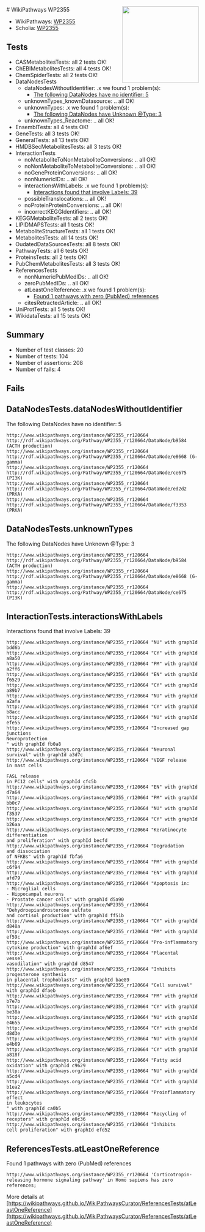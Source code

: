 <img style="float: right; width: 200px" src="https://upload.wikimedia.org/wikipedia/commons/thumb/8/83/Wplogo_with_text_500.png/640px-Wplogo_with_text_500.png" />
# WikiPathways WP2355

* WikiPathways: [WP2355](https://new.wikipathways.org/pathways/WP2355)
* Scholia: [WP2355](https://scholia.toolforge.org/wikipathways/WP2355)
## Tests
* CASMetabolitesTests: all 2 tests OK!
* ChEBIMetabolitesTests: all 4 tests OK!
* ChemSpiderTests: all 2 tests OK!
* DataNodesTests
    * dataNodesWithoutIdentifier: .x we found 1 problem(s):
        * [The following DataNodes have no identifier: 5](#d2d32fa4)
    * unknownTypes_knownDatasource: .. all OK!
    * unknownTypes: .x we found 1 problem(s):
        * [The following DataNodes have Unknown @Type: 3](#839973e1)
    * unknownTypes_Reactome: .. all OK!
* EnsemblTests: all 4 tests OK!
* GeneTests: all 3 tests OK!
* GeneralTests: all 13 tests OK!
* HMDBSecMetabolitesTests: all 3 tests OK!
* InteractionTests
    * noMetaboliteToNonMetaboliteConversions: .. all OK!
    * noNonMetaboliteToMetaboliteConversions: .. all OK!
    * noGeneProteinConversions: .. all OK!
    * nonNumericIDs: .. all OK!
    * interactionsWithLabels: .x we found 1 problem(s):
        * [Interactions found that involve Labels: 39](#fe97a8ff)
    * possibleTranslocations: .. all OK!
    * noProteinProteinConversions: .. all OK!
    * incorrectKEGGIdentifiers: .. all OK!
* KEGGMetaboliteTests: all 2 tests OK!
* LIPIDMAPSTests: all 1 tests OK!
* MetaboliteStructureTests: all 1 tests OK!
* MetabolitesTests: all 14 tests OK!
* OudatedDataSourcesTests: all 8 tests OK!
* PathwayTests: all 6 tests OK!
* ProteinsTests: all 2 tests OK!
* PubChemMetabolitesTests: all 3 tests OK!
* ReferencesTests
    * nonNumericPubMedIDs: .. all OK!
    * zeroPubMedIDs: .. all OK!
    * atLeastOneReference: .x we found 1 problem(s):
        * [Found 1 pathways with zero (PubMed) references](#d0a459f0)
    * citesRetractedArticle: .. all OK!
* UniProtTests: all 5 tests OK!
* WikidataTests: all 15 tests OK!


## Summary

* Number of test classes: 20
* Number of tests: 104
* Number of assertions: 208
* Number of fails: 4

## Fails

<a name="d2d32fa4" />

## DataNodesTests.dataNodesWithoutIdentifier

The following DataNodes have no identifier: 5
```
http://www.wikipathways.org/instance/WP2355_rr120664 http://rdf.wikipathways.org/Pathway/WP2355_rr120664/DataNode/b9584 (ACTH production)
http://www.wikipathways.org/instance/WP2355_rr120664 http://rdf.wikipathways.org/Pathway/WP2355_rr120664/DataNode/e8668 (G-gamma)
http://www.wikipathways.org/instance/WP2355_rr120664 http://rdf.wikipathways.org/Pathway/WP2355_rr120664/DataNode/ce675 (PI3K)
http://www.wikipathways.org/instance/WP2355_rr120664 http://rdf.wikipathways.org/Pathway/WP2355_rr120664/DataNode/ed2d2 (PRKA)
http://www.wikipathways.org/instance/WP2355_rr120664 http://rdf.wikipathways.org/Pathway/WP2355_rr120664/DataNode/f3353 (PRKA)
```

<a name="839973e1" />

## DataNodesTests.unknownTypes

The following DataNodes have Unknown @Type: 3
```
http://www.wikipathways.org/instance/WP2355_rr120664 http://rdf.wikipathways.org/Pathway/WP2355_rr120664/DataNode/b9584 (ACTH production)
http://www.wikipathways.org/instance/WP2355_rr120664 http://rdf.wikipathways.org/Pathway/WP2355_rr120664/DataNode/e8668 (G-gamma)
http://www.wikipathways.org/instance/WP2355_rr120664 http://rdf.wikipathways.org/Pathway/WP2355_rr120664/DataNode/ce675 (PI3K)
```

<a name="fe97a8ff" />

## InteractionTests.interactionsWithLabels

Interactions found that involve Labels: 39
```
http://www.wikipathways.org/instance/WP2355_rr120664 "NU" with graphId bdd6b
http://www.wikipathways.org/instance/WP2355_rr120664 "CY" with graphId a8a50
http://www.wikipathways.org/instance/WP2355_rr120664 "PM" with graphId a2ff6
http://www.wikipathways.org/instance/WP2355_rr120664 "EN" with graphId f6529
http://www.wikipathways.org/instance/WP2355_rr120664 "CY" with graphId a89b7
http://www.wikipathways.org/instance/WP2355_rr120664 "NU" with graphId a2afa
http://www.wikipathways.org/instance/WP2355_rr120664 "CY" with graphId b8acc
http://www.wikipathways.org/instance/WP2355_rr120664 "NU" with graphId efe55
http://www.wikipathways.org/instance/WP2355_rr120664 "Increased gap junctions
Neuroprotection
" with graphId fb0a8
http://www.wikipathways.org/instance/WP2355_rr120664 "Neuronal
survival" with graphId a3d7c
http://www.wikipathways.org/instance/WP2355_rr120664 "VEGF release
in mast cells

FASL release
in PC12 cells" with graphId cfc5b
http://www.wikipathways.org/instance/WP2355_rr120664 "EN" with graphId d7a64
http://www.wikipathways.org/instance/WP2355_rr120664 "PM" with graphId bb0c7
http://www.wikipathways.org/instance/WP2355_rr120664 "NU" with graphId f3537
http://www.wikipathways.org/instance/WP2355_rr120664 "CY" with graphId b26aa
http://www.wikipathways.org/instance/WP2355_rr120664 "Keratinocyte
differentiation
and proliferation" with graphId becfd
http://www.wikipathways.org/instance/WP2355_rr120664 "Degradation
and dissociation
of NFKBs" with graphId fbfa6
http://www.wikipathways.org/instance/WP2355_rr120664 "PM" with graphId c6f94
http://www.wikipathways.org/instance/WP2355_rr120664 "EN" with graphId afd79
http://www.wikipathways.org/instance/WP2355_rr120664 "Apoptosis in:
- Microglial cells
- Hippocampal neurons
- Prostate cancer cells" with graphId d5a90
http://www.wikipathways.org/instance/WP2355_rr120664 "Dehydroepiandrosterone sulfate 
and cortisol production" with graphId ff51b
http://www.wikipathways.org/instance/WP2355_rr120664 "CY" with graphId d848a
http://www.wikipathways.org/instance/WP2355_rr120664 "PM" with graphId ef59c
http://www.wikipathways.org/instance/WP2355_rr120664 "Pro-inflammatory
cytokine production" with graphId af6ef
http://www.wikipathways.org/instance/WP2355_rr120664 "Placental
vessel
vasodilation" with graphId d8547
http://www.wikipathways.org/instance/WP2355_rr120664 "Inhibits progesterone synthesis 
in placental trophoblasts" with graphId bae89
http://www.wikipathways.org/instance/WP2355_rr120664 "Cell survival" with graphId dfaeb
http://www.wikipathways.org/instance/WP2355_rr120664 "PM" with graphId b7e7b
http://www.wikipathways.org/instance/WP2355_rr120664 "CY" with graphId be38a
http://www.wikipathways.org/instance/WP2355_rr120664 "NU" with graphId e4655
http://www.wikipathways.org/instance/WP2355_rr120664 "CY" with graphId d8d3e
http://www.wikipathways.org/instance/WP2355_rr120664 "NU" with graphId e4b69
http://www.wikipathways.org/instance/WP2355_rr120664 "CY" with graphId a818f
http://www.wikipathways.org/instance/WP2355_rr120664 "Fatty acid
oxidation" with graphId c9629
http://www.wikipathways.org/instance/WP2355_rr120664 "NU" with graphId a5cd4
http://www.wikipathways.org/instance/WP2355_rr120664 "CY" with graphId b1ea2
http://www.wikipathways.org/instance/WP2355_rr120664 "Proinflammatory effect 
in leukocytes
" with graphId ca0b5
http://www.wikipathways.org/instance/WP2355_rr120664 "Recycling of receptors" with graphId e0c36
http://www.wikipathways.org/instance/WP2355_rr120664 "Inhibits 
cell proliferation" with graphId efd52
```

<a name="d0a459f0" />

## ReferencesTests.atLeastOneReference

Found 1 pathways with zero (PubMed) references
```
http://www.wikipathways.org/instance/WP2355_rr120664 'Corticotropin-releasing hormone signaling pathway' in Homo sapiens has zero references; 
```

More details at [https://wikipathways.github.io/WikiPathwaysCurator/ReferencesTests/atLeastOneReference](https://wikipathways.github.io/WikiPathwaysCurator/ReferencesTests/atLeastOneReference)

